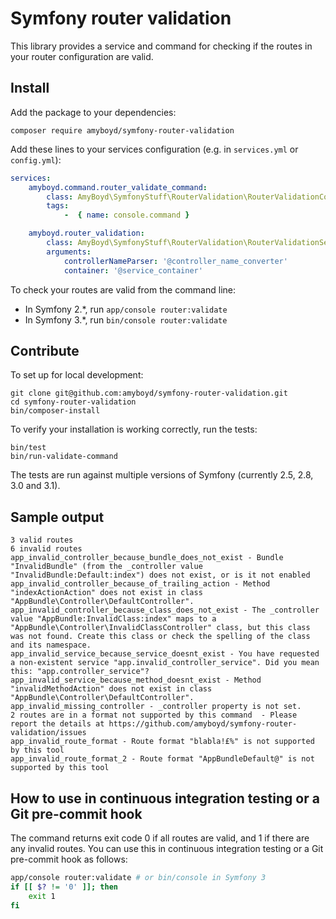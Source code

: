 Symfony router validation
=========================

This library provides a service and command for checking if the routes in your router configuration
are valid.

Install
-------

Add the package to your dependencies:

```
composer require amyboyd/symfony-router-validation
```

Add these lines to your services configuration (e.g. in `services.yml` or `config.yml`):

```yml
services:
    amyboyd.command.router_validate_command:
        class: AmyBoyd\SymfonyStuff\RouterValidation\RouterValidationCommand
        tags:
            -  { name: console.command }

    amyboyd.router_validation:
        class: AmyBoyd\SymfonyStuff\RouterValidation\RouterValidationService
        arguments:
            controllerNameParser: '@controller_name_converter'
            container: '@service_container'
```

To check your routes are valid from the command line:

* In Symfony 2.*, run `app/console router:validate`
* In Symfony 3.*, run `bin/console router:validate`

Contribute
----------

To set up for local development:

```
git clone git@github.com:amyboyd/symfony-router-validation.git
cd symfony-router-validation
bin/composer-install
```

To verify your installation is working correctly, run the tests:

```
bin/test
bin/run-validate-command
```

The tests are run against multiple versions of Symfony (currently 2.5, 2.8, 3.0 and 3.1).

Sample output
-------------

```
3 valid routes
6 invalid routes
app_invalid_controller_because_bundle_does_not_exist - Bundle "InvalidBundle" (from the _controller value "InvalidBundle:Default:index") does not exist, or is it not enabled
app_invalid_controller_because_of_trailing_action - Method "indexActionAction" does not exist in class "AppBundle\Controller\DefaultController".
app_invalid_controller_because_class_does_not_exist - The _controller value "AppBundle:InvalidClass:index" maps to a "AppBundle\Controller\InvalidClassController" class, but this class was not found. Create this class or check the spelling of the class and its namespace.
app_invalid_service_because_service_doesnt_exist - You have requested a non-existent service "app.invalid_controller_service". Did you mean this: "app.controller_service"?
app_invalid_service_because_method_doesnt_exist - Method "invalidMethodAction" does not exist in class "AppBundle\Controller\DefaultController".
app_invalid_missing_controller - _controller property is not set.
2 routes are in a format not supported by this command  - Please report the details at https://github.com/amyboyd/symfony-router-validation/issues
app_invalid_route_format - Route format "blabla!£%" is not supported by this tool
app_invalid_route_format_2 - Route format "AppBundleDefault@" is not supported by this tool
```

How to use in continuous integration testing or a Git pre-commit hook
---------------------------------------------------------------------

The command returns exit code 0 if all routes are valid, and 1 if there are any invalid routes.
You can use this in continuous integration testing or a Git pre-commit hook as follows:

```bash
app/console router:validate # or bin/console in Symfony 3
if [[ $? != '0' ]]; then
    exit 1
fi
```
